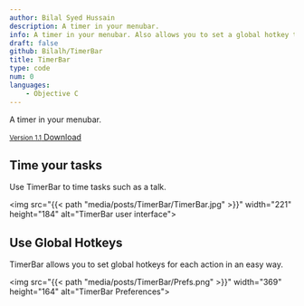 ```yaml
---
author: Bilal Syed Hussain
description: A timer in your menubar.
info: A timer in your menubar. Also allows you to set a global hotkey to start/pause and stop the timer.
draft: false
github: Bilalh/TimerBar
title: TimerBar
type: code
num: 0
languages:
    - Objective C  
---
```



A timer in your menubar.

<a class="button" href="https://github.com/Bilalh/TimerBar/releases/download/1.1/TimerBar-1.1.zip">
    <small>Version 1.1</small> Download
</a>


## Time your tasks

Use TimerBar to time tasks such as a talk.


<img src="{{< path "media/posts/TimerBar/TimerBar.jpg" >}}" width="221" height="184" alt="TimerBar user interface">


## Use Global Hotkeys
TimerBar allows you to set global hotkeys for each action in an easy way.

<img src="{{< path "media/posts/TimerBar/Prefs.png" >}}" width="369" height="164" alt="TimerBar Preferences">
